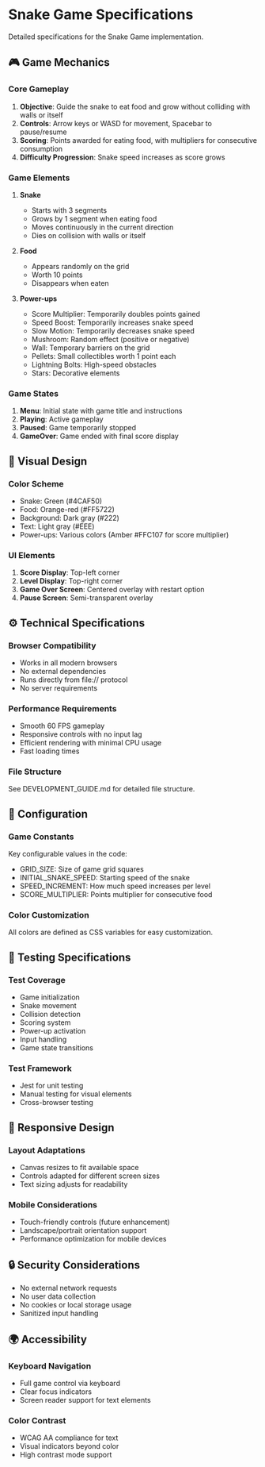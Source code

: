 # Snake Game Specifications

Detailed specifications for the Snake Game implementation.

## 🎮 Game Mechanics

### Core Gameplay

1. **Objective**: Guide the snake to eat food and grow without colliding with walls or itself
2. **Controls**: Arrow keys or WASD for movement, Spacebar to pause/resume
3. **Scoring**: Points awarded for eating food, with multipliers for consecutive consumption
4. **Difficulty Progression**: Snake speed increases as score grows

### Game Elements

1. **Snake**
   - Starts with 3 segments
   - Grows by 1 segment when eating food
   - Moves continuously in the current direction
   - Dies on collision with walls or itself

2. **Food**
   - Appears randomly on the grid
   - Worth 10 points
   - Disappears when eaten

3. **Power-ups**
   - Score Multiplier: Temporarily doubles points gained
   - Speed Boost: Temporarily increases snake speed
   - Slow Motion: Temporarily decreases snake speed
   - Mushroom: Random effect (positive or negative)
   - Wall: Temporary barriers on the grid
   - Pellets: Small collectibles worth 1 point each
   - Lightning Bolts: High-speed obstacles
   - Stars: Decorative elements

### Game States

1. **Menu**: Initial state with game title and instructions
2. **Playing**: Active gameplay
3. **Paused**: Game temporarily stopped
4. **GameOver**: Game ended with final score display

## 🎨 Visual Design

### Color Scheme

- Snake: Green (#4CAF50)
- Food: Orange-red (#FF5722)
- Background: Dark gray (#222)
- Text: Light gray (#EEE)
- Power-ups: Various colors (Amber #FFC107 for score multiplier)

### UI Elements

1. **Score Display**: Top-left corner
2. **Level Display**: Top-right corner
3. **Game Over Screen**: Centered overlay with restart option
4. **Pause Screen**: Semi-transparent overlay

## ⚙️ Technical Specifications

### Browser Compatibility

- Works in all modern browsers
- No external dependencies
- Runs directly from file:// protocol
- No server requirements

### Performance Requirements

- Smooth 60 FPS gameplay
- Responsive controls with no input lag
- Efficient rendering with minimal CPU usage
- Fast loading times

### File Structure

See DEVELOPMENT_GUIDE.md for detailed file structure.

## 🔧 Configuration

### Game Constants

Key configurable values in the code:

- GRID_SIZE: Size of game grid squares
- INITIAL_SNAKE_SPEED: Starting speed of the snake
- SPEED_INCREMENT: How much speed increases per level
- SCORE_MULTIPLIER: Points multiplier for consecutive food

### Color Customization

All colors are defined as CSS variables for easy customization.

## 🧪 Testing Specifications

### Test Coverage

- Game initialization
- Snake movement
- Collision detection
- Scoring system
- Power-up activation
- Input handling
- Game state transitions

### Test Framework

- Jest for unit testing
- Manual testing for visual elements
- Cross-browser testing

## 📱 Responsive Design

### Layout Adaptations

- Canvas resizes to fit available space
- Controls adapted for different screen sizes
- Text sizing adjusts for readability

### Mobile Considerations

- Touch-friendly controls (future enhancement)
- Landscape/portrait orientation support
- Performance optimization for mobile devices

## 🔒 Security Considerations

- No external network requests
- No user data collection
- No cookies or local storage usage
- Sanitized input handling

## 🌍 Accessibility

### Keyboard Navigation

- Full game control via keyboard
- Clear focus indicators
- Screen reader support for text elements

### Color Contrast

- WCAG AA compliance for text
- Visual indicators beyond color
- High contrast mode support
